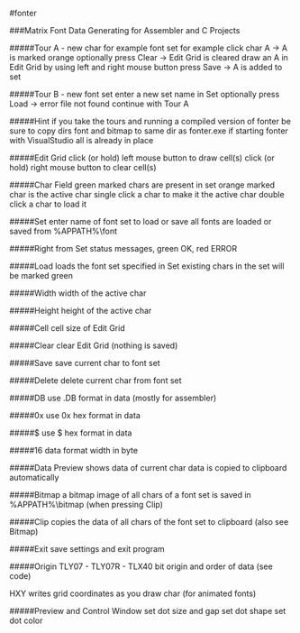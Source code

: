 #fonter

###Matrix Font Data Generating for Assembler and C Projects

#####Tour A - new char for example font set
for example click char A -> A is marked orange
optionally press Clear -> Edit Grid is cleared
draw an A in Edit Grid by using left and right mouse button
press Save -> A is added to set

#####Tour B - new font set
enter a new set name in Set
optionally press Load -> error file not found
continue with Tour A

#####Hint
if you take the tours and running a compiled version of fonter
be sure to copy dirs font and bitmap to same dir as fonter.exe
if starting fonter with VisualStudio all is already in place


#####Edit Grid
click (or hold) left mouse button to draw cell(s)
click (or hold) right mouse button to clear cell(s)

#####Char Field
green marked chars are present in set
orange marked char is the active char
single click a char to make it the active char
double click a char to load it

#####Set
enter name of font set to load or save
all fonts are loaded or saved from %APPATH%\font

#####Right from Set
status messages, green OK, red ERROR

#####Load
loads the font set specified in Set
existing chars in the set will be marked green

#####Width
width of the active char

#####Height
height of the active char

#####Cell
cell size of Edit Grid

#####Clear
clear Edit Grid (nothing is saved)

#####Save
save current char to font set

#####Delete
delete current char from font set

#####DB
use .DB format in data (mostly for assembler)

#####0x
use 0x hex format in data

#####$
use $ hex format in data

#####16
data format width in byte

#####Data Preview
shows data of current char
data is copied to clipboard automatically

#####Bitmap
a bitmap image of all chars of a font set is saved in %APPATH%\bitmap
(when pressing Clip)

#####Clip
copies the data of all chars of the font set to clipboard
(also see Bitmap)

#####Exit
save settings and exit program

#####Origin
TLY07 - TLY07R - TLX40
bit origin and order of data (see code)

HXY
writes grid coordinates as you draw char (for animated fonts)

#####Preview and Control Window 
set dot size and gap
set dot shape
set dot color
